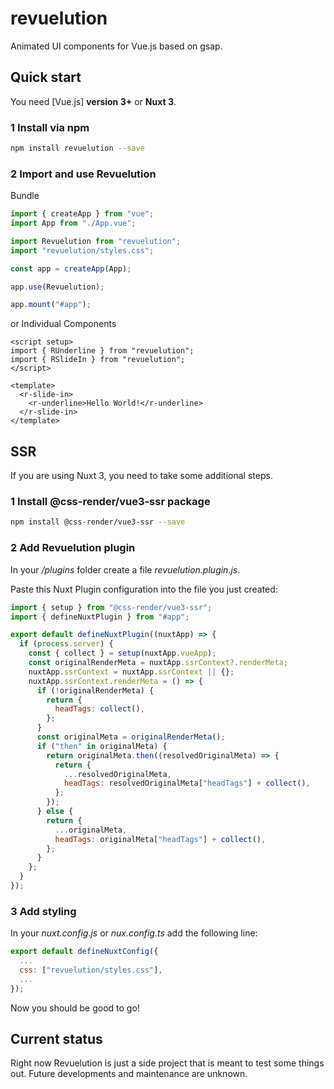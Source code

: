 # revuelution

Animated UI components for Vue.js based on gsap.

## Quick start

You need [Vue.js] **version 3+** or **Nuxt 3**.

### 1 Install via npm

```bash
npm install revuelution --save
```

### 2 Import and use Revuelution

Bundle

```javascript
import { createApp } from "vue";
import App from "./App.vue";

import Revuelution from "revuelution";
import "revuelution/styles.css";

const app = createApp(App);

app.use(Revuelution);

app.mount("#app");
```

or Individual Components

```vue
<script setup>
import { RUnderline } from "revuelution";
import { RSlideIn } from "revuelution";
</script>

<template>
  <r-slide-in>
    <r-underline>Hello World!</r-underline>
  </r-slide-in>
</template>
```

## SSR

If you are using Nuxt 3, you need to take some additional steps.

### 1 Install @css-render/vue3-ssr package

```bash
npm install @css-render/vue3-ssr --save
```

### 2 Add Revuelution plugin

In your _/plugins_ folder create a file _revuelution.plugin.js_.

Paste this Nuxt Plugin configuration into the file you just created:

```javascript
import { setup } from "@css-render/vue3-ssr";
import { defineNuxtPlugin } from "#app";

export default defineNuxtPlugin((nuxtApp) => {
  if (process.server) {
    const { collect } = setup(nuxtApp.vueApp);
    const originalRenderMeta = nuxtApp.ssrContext?.renderMeta;
    nuxtApp.ssrContext = nuxtApp.ssrContext || {};
    nuxtApp.ssrContext.renderMeta = () => {
      if (!originalRenderMeta) {
        return {
          headTags: collect(),
        };
      }
      const originalMeta = originalRenderMeta();
      if ("then" in originalMeta) {
        return originalMeta.then((resolvedOriginalMeta) => {
          return {
            ...resolvedOriginalMeta,
            headTags: resolvedOriginalMeta["headTags"] + collect(),
          };
        });
      } else {
        return {
          ...originalMeta,
          headTags: originalMeta["headTags"] + collect(),
        };
      }
    };
  }
});
```

### 3 Add styling

In your _nuxt.config.js_ or _nux.config.ts_ add the following line:

```javascript
export default defineNuxtConfig({
  ...
  css: ["revuelution/styles.css"],
  ...
});

```

Now you should be good to go!

## Current status

Right now Revuelution is just a side project that is meant to test some things out.
Future developments and maintenance are unknown.
